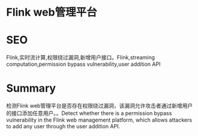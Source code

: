 # Flink web管理平台
# SEO
Flink,实时流计算,权限绕过漏洞,新增用户接口。Flink,streaming computation,permission bypass vulnerability,user addition API
# Summary
检测Flink web管理平台是否存在权限绕过漏洞，该漏洞允许攻击者通过新增用户的接口添加任意用户。。Detect whether there is a permission bypass vulnerability in the Flink web management platform, which allows attackers to add any user through the user addition API.
